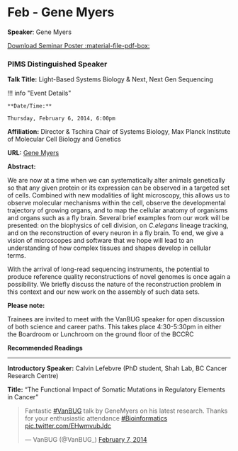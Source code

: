 # Feb - Gene Myers

**Speaker**: Gene Myers

[Download Seminar Poster :material-file-pdf-box:](http://www.vanbug.org/wp-content/uploads/2014/01/vanbug-poster_2014_february.pdf "vanbug-poster_2014_february.pdf")

### PIMS Distinguished Speaker

**Talk Title:** Light-Based Systems Biology & Next, Next Gen Sequencing

!!! info "Event Details"
    
    
    **Date/Time:**
    
    Thursday, February 6, 2014, 6:00pm

**Affiliation:** Director & Tschira Chair of Systems Biology, Max Planck Institute of Molecular Cell Biology and Genetics

**URL:** [Gene Myers](http://www.mpi-cbg.de/research/research-groups/gene-myers.html)

**Abstract:**

We are now at a time when we can systematically alter animals genetically so that any given protein or its expression can be observed in a targeted set of cells. Combined with new modalities of light microscopy, this allows us to observe molecular mechanisms within the cell, observe the developmental trajectory of growing organs, and to map the cellular anatomy of organisms and organs such as a fly brain. Several brief examples from our work will be presented: on the biophysics of cell division, on *C.elegans* lineage tracking, and on the reconstruction of every neuron in a fly brain. To end, we give a vision of microscopes and software that we hope will lead to an understanding of how complex tissues and shapes develop in cellular terms.

With the arrival of long-read sequencing instruments, the potential to produce reference quality reconstructions of novel genomes is once again a possibility. We briefly discuss the nature of the reconstruction problem in this context and our new work on the assembly of such data sets.

**Please note:**

Trainees are invited to meet with the VanBUG speaker for open discussion of both science and career paths. This takes place 4:30-5:30pm in either the Boardroom or Lunchroom on the ground floor of the BCCRC

**Recommended Readings**

---

**Introductory Speaker:** Calvin Lefebvre (PhD student, Shah Lab, BC Cancer Research Centre)

**Title:** “The Functional Impact of Somatic Mutations in Regulatory Elements in Cancer”

> Fantastic [#VanBUG](https://twitter.com/search?q=%23VanBUG&src=hash) talk by GeneMyers on his latest research. Thanks for your enthusiastic attendance [#Bioinformatics](https://twitter.com/search?q=%23Bioinformatics&src=hash) [pic.twitter.com/EHwmvubJdc](http://t.co/EHwmvubJdc)
>
>
> — VanBUG (@VanBUG\_) [February 7, 2014](https://twitter.com/VanBUG_/statuses/431664856219930624)
>
>

